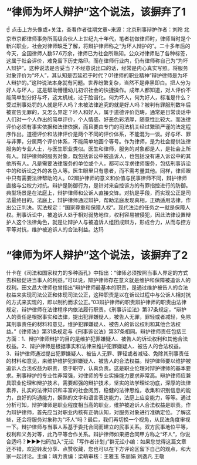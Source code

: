 # “律师为坏人辩护”这个说法，该摒弃了1

☝ 点击上方头像或+关注，查看作者往期文章~来源：北京刑事辩护作者：刘玲 北京市京都律师事务所高级合伙人上世纪九十年代，笔者初做律师时，律师当时是个新兴职业，社会对律师缺乏了解，将辩护律师称之“为坏人辩护的”。二十多年后的今天，全国律师人数57.6万余，律师已为社会所熟知。公众对律师贴了各种标签，这属于社会评价，难免留下历史烙印。而在律师行业内，仍有律师称自己为“为坏人辩护”。这种说法是否妥当？不经意说出口的话，经常是内心真实写照。将服务对象评价为“坏人”，其认知是否延迟于时代？01律师的职业精神“辩护律师是为坏人辩护的。”这种说法本身就有问题。世界纷繁复杂，当然不是非黑即白。把人分为好人与坏人，这是帮助懵懂幼儿初识社会的快捷操作。成年人都知道，对人评价不能简单划分好与坏，这太机械，过于脸谱化。何为坏人，何为好人，标准是什么？受过刑事处罚的人就是坏人吗？未被法律追究的就是好人吗？被判有罪服刑数年后被宣告无罪的，又怎么界定？坏人和好人，属于道德评价范畴，通常是日常谈话中人们对一个人作出的简单评价，个人情感、好恶色彩浓厚，随意性比较大。而法律评价必须有事实依据和法律依据，而且要由专门的司法机关经过繁琐严谨的法定程序作出。道德评价和法律评价是两个不同的评价体系，不能混为一谈。好与坏、罪与非罪，分属两个评价体系，不能简单地画个等号。作为律师，是为社会提供法律服务的专业人士，与医生职业类似。医生和律师，服务的对象都是人，是社会上所有人。辩护律师的服务对象，既包括诉讼中被追诉人，也包括没有进入诉讼中的其他所有人。凡是需要法律服务的单位或个人，都可以寻求律师服务，包括刑事诉讼中的和诉讼之外的各色人等。医生眼里只有患者，而不需考量其他。同样，律师眼中只有需要法律帮助的人。02辩护律师的意义和价值与民事律师不同，辩护律师直接与公权力对抗。辩护是防御行为，是针对来自控诉方的有罪指控进行的防御。典型场景是在法庭上，辩护律师和公诉人直接交锋。对抗是手段，而实现公正是司法最终目的。法庭上，辩护律师通过辩护，帮助法庭发现真相，正确适用法律，作出公正判决。宪法规定：“国家尊重和保障人权”。现代法治的任务之一就是保障人权。刑事诉讼中，被追诉人处于相对弱势地位，权利容易被侵犯，因此法律设置辩护人这个法律角色，就是让辩护人与被追诉人组团成辩方，形成合力，从而与控方平等对抗，维护被追诉人的合法利益。达玛

# “律师为坏人辩护”这个说法，该摒弃了2

什卡在《司法和国家权力的多种面孔》中指出：“律师必须按照当事人界定的方式去积极促进当事人的利益。”可以说，辩护律师存在意义就是维护和保障被追诉人的权利。田文昌大律师也曾指出“辩护律师最基本的职责，是通过维护被告人的合法权益来实现司法公正和体现司法公正，这种职责是以在诉讼过程中与公诉人相对抗的方式来实现的，即以制约而求公正。”03辩护律师的职责辩护律师的职责由法律规定，辩护律师在法律程序内依法履行职责。《刑事诉讼法》第37条规定，“辩护人的责任是根据事实和法律，提出犯罪嫌疑人，被告人无罪，罪轻或者减轻，免除其刑事责任的材料和意见，维护犯罪嫌疑人、被告人的诉讼权利和其他合法权益。”《律师法》第31条规定与《刑事诉讼法》第37条相同。辩护律师责任包括三方面：1、辩护律师辩护的目的是维护犯罪嫌疑人、被告人的诉讼权利和其他合法权益。2、辩护律师是根据事实和法律来维护犯罪嫌疑人、被告人的合法权益。3、辩护律师通过提出犯罪嫌疑人、被告人无罪、罪轻或者减轻、免除其刑事责任的材料和意见，来维护维护犯罪嫌疑人、被告人的合法权益。辩护律师要以维护被追诉人合法权益为职责，忠于职守，认真负责。这是职业伦理对辩护律师的基本要求。刑事辩护的专业性非常强，对律师的专业实操能力要求非常高。辩护律师应兼具职业伦理和辩护技术，需要超强的辩护技术，坚实的法学理论功底，深厚的法律素养，扎实的法律知识和丰富的社会阅历，稳健的法律思维，收集和识别信息的能力，良好的沟通能力，娴熟的文字和语言表达能力，法庭上应变能力，等等。通过分析可知，辩护律师是职业程度相当高的职业，维护被追诉人合法权益是职责。作为辩护律师，首先应当对职业内核有正确认知，对服务对象进行准确定位。了解这些，还会将服务对象称为“坏人”吗？最后，我们再切换一个视角，从民法角度审视一下。辩护律师与当事人系基于委托合同而建立的民事关系。双方民事地位平等，权利和义务对等，此乃平等合作关系。辩护律师如果把合同甲方称之“坏人”，你说合适吗？►►►扫码加入“无讼「写作者计划」”群无讼小编：如果您觉得这篇文章还不错，欢迎转发分享、点赞收藏，您也可以在下方评论区留下自己的观点，和大家一起讨论。主编：靖力责编：梁萌审核：王雅玉 陈丽娟 刘逸凡 王敬

